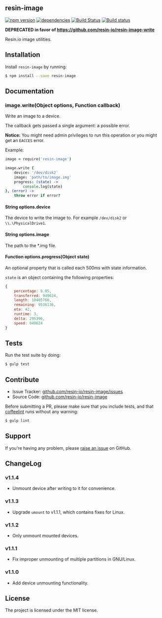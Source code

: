 resin-image
-----------

[![npm version](https://badge.fury.io/js/resin-image.svg)](http://badge.fury.io/js/resin-image)
[![dependencies](https://david-dm.org/resin-io/resin-image.png)](https://david-dm.org/resin-io/resin-image.png)
[![Build Status](https://travis-ci.org/resin-io/resin-image.svg?branch=master)](https://travis-ci.org/resin-io/resin-image)
[![Build status](https://ci.appveyor.com/api/projects/status/gdjaxpmoeud54x6c?svg=true)](https://ci.appveyor.com/project/jviotti/resin-image)

**DEPRECATED in favor of https://github.com/resin-io/resin-image-write**

Resin.io image utilities.

Installation
------------

Install `resin-image` by running:

```sh
$ npm install --save resin-image
```

Documentation
-------------

### image.write(Object options, Function callback)

Write an image to a device.

The callback gets passed a single argument: a possible error.

**Notice:** You might need admin privileges to run this operation or you might get an `EACCES` error.

Example:

```coffee
image = require('resin-image')

image.write {
	device: '/dev/disk2'
	image: 'path/to/image.img'
	progress: (state) ->
		console.log(state)
}, (error) ->
	throw error if error?
```

#### String options.device

The device to write the image to. For example `/dev/disk2` or `\\.\PhysicalDrive1`.

#### String options.image

The path to the *.img file.

#### Function options.progress(Object state)

An optional property that is called each 500ms with state information.

`state` is an object containing the following properties:

```javascript
{
	percentage: 9.05,
	transferred: 949624,
	length: 10485760,
	remaining: 9536136,
	eta: 42,
	runtime: 3,
	delta: 295396,
	speed: 949624
}
```

Tests
-----

Run the test suite by doing:

```sh
$ gulp test
```

Contribute
----------

- Issue Tracker: [github.com/resin-io/resin-image/issues](https://github.com/resin-io/resin-image/issues)
- Source Code: [github.com/resin-io/resin-image](https://github.com/resin-io/resin-image)

Before submitting a PR, please make sure that you include tests, and that [coffeelint](http://www.coffeelint.org/) runs without any warning:

```sh
$ gulp lint
```

Support
-------

If you're having any problem, please [raise an issue](https://github.com/resin-io/resin-image/issues/new) on GitHub.

ChangeLog
---------

### v1.1.4

- Unmount device after writing to it for convenience.

### v1.1.3

- Upgrade `umount` to v1.1.1, which contains fixes for Linux.

### v1.1.2

- Only unmount mounted devices.

### v1.1.1

- Fix improper unmounting of multiple partitions in GNU/Linux.

### v1.1.0

- Add device unmounting functionality.

License
-------

The project is licensed under the MIT license.
